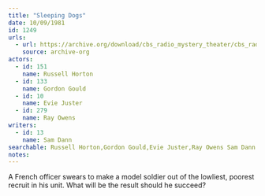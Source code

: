 ```yaml
---
title: "Sleeping Dogs"
date: 10/09/1981
id: 1249
urls: 
  - url: https://archive.org/download/cbs_radio_mystery_theater/cbs_radio_mystery_theater-1201-1250.zip/cbs_radio_mystery_theater-1201-1250%2Fcbsrmt_1249_sleeping_dogs.mp3
    source: archive-org
actors:  
  - id: 151
    name: Russell Horton  
  - id: 133
    name: Gordon Gould  
  - id: 10
    name: Evie Juster  
  - id: 279
    name: Ray Owens
writers:  
  - id: 13
    name: Sam Dann
searchable: Russell Horton,Gordon Gould,Evie Juster,Ray Owens Sam Dann
notes:  
---
```

A French officer swears to make a model soldier out of the lowliest, poorest recruit in his unit. What will be the result should he succeed?